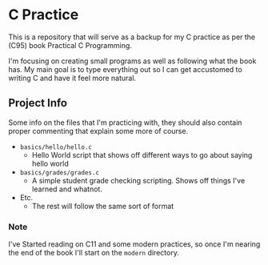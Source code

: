 # C Practice

This is a repository that will serve as a backup for my C practice as per the
(C95) book Practical C Programming.

I'm focusing on creating small programs as well as following what the book has.
My main goal is to type everything out so I can get accustomed to writing C and
have it feel more natural.

## Project Info

Some info on the files that I'm practicing with, they should also contain proper
commenting that explain some more of course.

- `basics/hello/hello.c`
  - Hello World script that shows off different ways to go about saying hello
    world
- `basics/grades/grades.c`
  - A simple student grade checking scripting. Shows off things I've learned and
    whatnot.
- Etc.
  - The rest will follow the same sort of format


### Note

I've Started reading on C11 and some modern practices, so once I'm nearing the
end of the book I'll start on the `modern` directory. 


